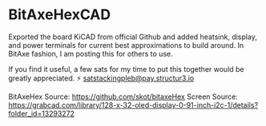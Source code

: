# BitAxeHexCAD
Exported the board KiCAD from official Github and added heatsink, display, and power terminals for current best approximations to build around. In BitAxe fashion, I am posting this for others to use. 

If you find it useful, a few sats for my time to put this together would be greatly appreciated. ⚡ satstackingpleb@pay.structur3.io 

BitAxeHex Source: https://github.com/skot/bitaxeHex
Screen Source: https://grabcad.com/library/128-x-32-oled-display-0-91-inch-i2c-1/details?folder_id=13293272
